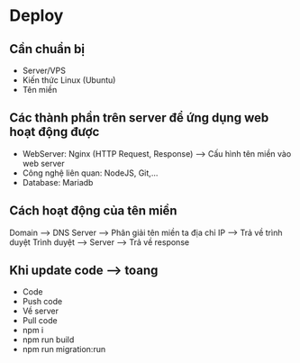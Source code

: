 # Deploy

## Cần chuẩn bị

- Server/VPS
- Kiến thức Linux (Ubuntu)
- Tên miền

## Các thành phần trên server để ứng dụng web hoạt động được

- WebServer: Nginx (HTTP Request, Response) --> Cấu hình tên miền vào web server
- Công nghệ liên quan: NodeJS, Git,...
- Database: Mariadb

## Cách hoạt động của tên miền

Domain --> DNS Server --> Phân giải tên miền ta địa chỉ IP --> Trả về trình duyệt
Trình duyệt --> Server --> Trả về response

## Khi update code --> toang

- Code
- Push code
- Về server
- Pull code
- npm i
- npm run build
- npm run migration:run
